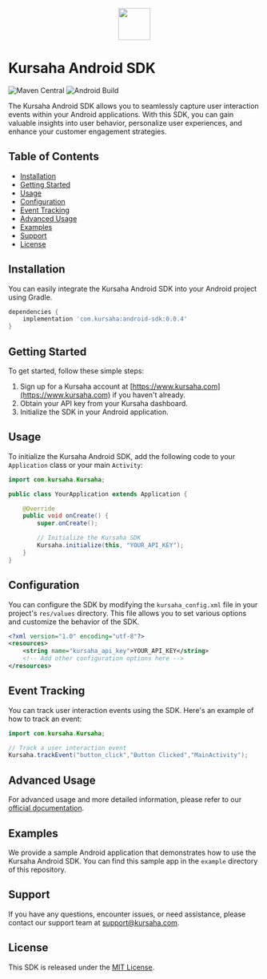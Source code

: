 <p align="center">
  <a href="https://kursaha.com" target="_blank" align="center">
    <img src="https://kursaha.com/content/images/icons/logo/logo-small128x128.png" width="64">
  </a>
  <br />
</p>

# Kursaha Android SDK

![Maven Central](https://maven-badges.herokuapp.com/maven-central/com.kursaha/android-sdk/badge.svg?style=plastic)
![Android Build](https://github.com/kursaha/android-sdk/actions/workflows/android.yml/badge.svg)

The Kursaha Android SDK allows you to seamlessly capture user interaction events within your Android
applications. With this SDK, you can gain valuable insights into user behavior, personalize user
experiences, and enhance your customer engagement strategies.

## Table of Contents

- [Installation](#installation)
- [Getting Started](#getting-started)
- [Usage](#usage)
- [Configuration](#configuration)
- [Event Tracking](#event-tracking)
- [Advanced Usage](#advanced-usage)
- [Examples](#examples)
- [Support](#support)
- [License](#license)

## Installation

You can easily integrate the Kursaha Android SDK into your Android project using Gradle.

```groovy
dependencies {
    implementation 'com.kursaha:android-sdk:0.0.4'
}
```

## Getting Started

To get started, follow these simple steps:

1. Sign up for a Kursaha account at [https://www.kursaha.com](https://www.kursaha.com) if you
   haven't already.
2. Obtain your API key from your Kursaha dashboard.
3. Initialize the SDK in your Android application.

## Usage

To initialize the Kursaha Android SDK, add the following code to your `Application` class or your
main `Activity`:

```java
import com.kursaha.Kursaha;

public class YourApplication extends Application {

    @Override
    public void onCreate() {
        super.onCreate();

        // Initialize the Kursaha SDK
        Kursaha.initialize(this, "YOUR_API_KEY");
    }
}
```

## Configuration

You can configure the SDK by modifying the `kursaha_config.xml` file in your project's `res/values`
directory. This file allows you to set various options and customize the behavior of the SDK.

```xml
<?xml version="1.0" encoding="utf-8"?>
<resources>
    <string name="kursaha_api_key">YOUR_API_KEY</string>
    <!-- Add other configuration options here -->
</resources>
```

## Event Tracking

You can track user interaction events using the SDK. Here's an example of how to track an event:

```java
import com.kursaha.Kursaha;

// Track a user interaction event
Kursaha.trackEvent("button_click","Button Clicked","MainActivity");
```

## Advanced Usage

For advanced usage and more detailed information, please refer to
our [official documentation](https://docs.kursaha.com/android-sdk).

## Examples

We provide a sample Android application that demonstrates how to use the Kursaha Android SDK. You
can find this sample app in the `example` directory of this repository.

## Support

If you have any questions, encounter issues, or need assistance, please contact our support team
at [support@kursaha.com](mailto:support@kursaha.com).

## License

This SDK is released under the [MIT License](LICENSE).
